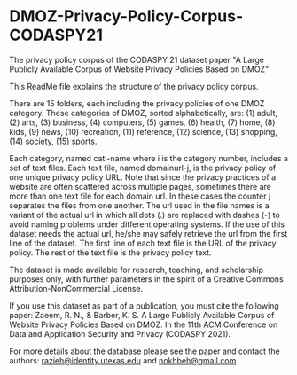 # DMOZ-Privacy-Policy-Corpus-CODASPY21
The privacy policy corpus of the CODASPY 21 dataset paper "A Large Publicly Available Corpus of Website Privacy Policies Based on DMOZ"

This ReadMe file explains the structure of the privacy policy corpus.

There are 15 folders, each including the privacy policies of one DMOZ category.
These categories of DMOZ, sorted alphabetically, are: 
(1) adult, 
(2) arts, 
(3) business, 
(4) computers, 
(5) games, 
(6) health, 
(7) home, 
(8) kids, 
(9) news, 
(10) recreation, 
(11) reference,
(12) science, 
(13) shopping, 
(14) society, 
(15) sports.

Each category, named cati-name where i is the category number, includes a set of text files.
Each text file, named domainurl-j, is the privacy policy of one unique privacy policy URL. Note that since the privacy practices of a website are often scattered across multiple pages, sometimes there are more than one text file for each domain url. In these cases the counter j separates the files from one another.
The url used in the file names is a variant of the actual url in which all dots (.) are replaced with dashes (-) to avoid naming problems under different operating systems. If the use of this dataset needs the actual url, he/she may safely retrieve the url from the first line of the dataset.
The first line of each text file is the URL of the privacy policy.
The rest of the text file is the privacy policy text.

The dataset is made available for research, teaching, and scholarship purposes only, with further parameters in the spirit of a Creative Commons Attribution-NonCommercial License.

If you use this dataset as part of a publication, you must cite the following paper:
Zaeem, R. N., & Barber, K. S. A Large Publicly Available Corpus of Website Privacy Policies Based on DMOZ. In the 11th ACM Conference on Data and Application Security and Privacy (CODASPY 2021).

For more details about the database please see the paper and contact the authors: razieh@identity.utexas.edu and nokhbeh@gmail.com

